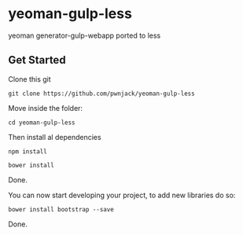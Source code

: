 yeoman-gulp-less
================

yeoman generator-gulp-webapp ported to less

## Get Started

Clone this git

    git clone https://github.com/pwnjack/yeoman-gulp-less
    
Move inside the folder:

    cd yeoman-gulp-less
    
Then install al dependencies

    npm install
    
    bower install
    
Done.

You can now start developing your project, to add new libraries do so:

    bower install bootstrap --save
    
Done.
